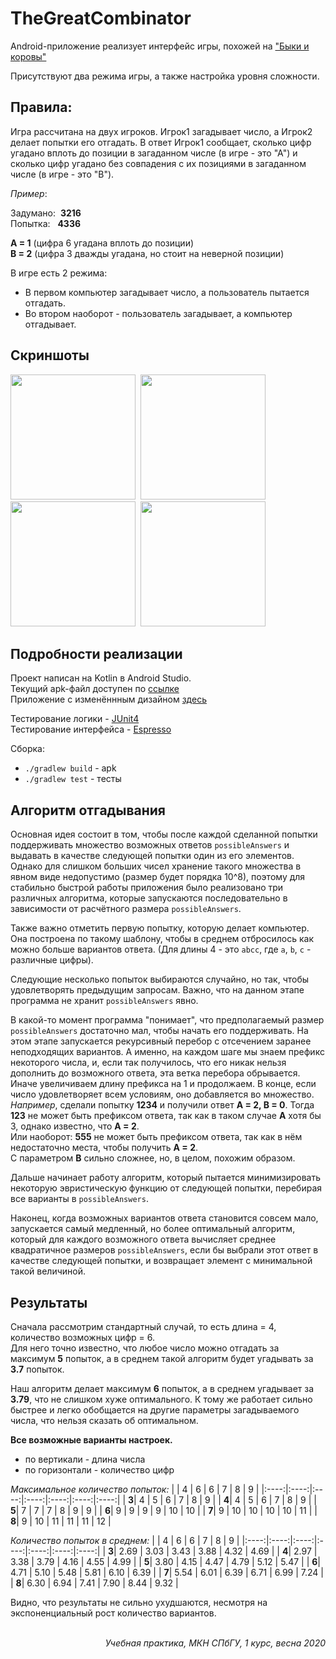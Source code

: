 # TheGreatCombinator

Android-приложение реализует интерфейс игры, похожей на ["Быки и коровы"](https://ru.wikipedia.org/wiki/Быки_и_коровы)

Присутствуют два режима игры, а также настройка уровня сложности.


## Правила:

Игра рассчитана на двух игроков. Игрок1 загадывает число, а Игрок2 делает попытки его отгадать. В ответ Игрок1 сообщает, сколько цифр угадано вплоть до позиции в загаданном числе (в игре - это "А") и сколько цифр угадано без совпадения с их позициями в загаданном числе (в игре - это "В").

_Пример_:

Задумано:&nbsp; **3216** <br>
Попытка:&nbsp;&nbsp; **4336**

**А = 1** (цифра 6 угадана вплоть до позиции) <br>
**В = 2** (цифра 3 дважды угадана, но стоит на неверной позиции)

В игре есть 2 режима:
- В первом компьютер загадывает число, а пользователь пытается отгадать.<br>
- Во втором наоборот - пользователь загадывает, а компьютер отгадывает.


## Скриншоты
<p>
  <img src="https://i.ibb.co/vVgNXML/mm.jpg" width="200"/>&nbsp;
  <img src="https://i.ibb.co/2WCRH6F/r46.jpg" width="200"/>&nbsp;
  <img src="https://i.ibb.co/NndSh2b/r69.jpg" width="200"/>&nbsp;
  <img src="https://i.ibb.co/4ZVm82W/s46.jpg" width="200"/>
</p>


## Подробности реализации

Проект написан на Kotlin в Android Studio.<br>
Текущий apk-файл доступен по [ссылке](https://yadi.sk/d/-QCrQiMHtNPLPQ)<br>
Приложение с изменённным дизайном [здесь](https://yadi.sk/d/gLxInoQctEGjvg)

Тестирование логики - [JUnit4](https://junit.org/junit4/)<br>
Тестирование интерфейса - [Espresso](https://developer.android.com/training/testing/espresso?hl=ru)

Сборка: 
- `./gradlew build` - apk
- `./gradlew test` - тесты


## Алгоритм отгадывания

Основная идея состоит в том, чтобы после каждой сделанной попытки поддерживать множество возможных ответов `possibleAnswers` и выдавать в качестве следующей попытки один из его элементов.<br>
Однако для слишком больших чисел хранение такого множества в явном виде недопустимо (размер будет порядка 10^8), поэтому для стабильно быстрой работы приложения было реализовано три различных алгоритма, которые запускаются последовательно в зависимости от расчётного размера `possibleAnswers`.

Также важно отметить первую попытку, которую делает компьютер. Она построена по такому шаблону, чтобы в среднем отбросилось как можно больше вариантов ответа. (Для длины 4 - это `abcc`, где `a`, `b`, `c` - различные цифры).

Следующие несколько попыток выбираются случайно, но так, чтобы удовлетворять предыдущим запросам. Важно, что на данном этапе программа не хранит `possibleAnswers` явно.

В какой-то момент программа "понимает", что предполагаемый размер `possibleAnswers` достаточно мал, чтобы начать его поддерживать. На этом этапе запускается рекурсивный перебор с отсечением заранее неподходящих вариантов. А именно, на каждом шаге мы знаем префикс некоторого числа, и, если так получилось, что его никак нельзя дополнить до возможного ответа, эта ветка перебора обрывается. Иначе увеличиваем длину префикса на 1 и продолжаем. В конце, если число удовлетворяет всем условиям, оно добавляется во множество.<br>
_Например_, сделали попытку **1234** и получили ответ **A = 2, B = 0**. Тогда **123** не может быть префиксом ответа, так как в таком случае **A** хотя бы 3, однако известно, что **A = 2**.<br>
Или наоборот: **555** не может быть префиксом ответа, так как в нём недостаточно места, чтобы получить **A = 2**.<br>
С параметром **B** сильно сложнее, но, в целом, похожим образом.

Дальше начинает работу алгоритм, который пытается минимизировать некоторую эвристическую функцию от следующей попытки, перебирая все варианты в `possibleAnswers`.

Наконец, когда возможных вариантов ответа становится совсем мало, запускается самый медленный, но более оптимальный алгоритм, который для каждого возможного ответа вычисляет среднее квадратичное размеров `possibleAnswers`, если бы выбрали этот ответ в качестве следующей попытки, и возвращает элемент с минимальной такой величиной.


## Результаты

Сначала рассмотрим стандартный случай, то есть длина = 4, количество возможных цифр = 6.<br>
Для него точно известно, что любое число можно отгадать за максимум **5** попыток, а в среднем такой алгоритм будет угадывать за **3.7** попыток.

Наш алгоритм делает максимум **6** попыток, а в среднем угадывает за **3.79**, что не слишком хуже оптимального. К тому же работает сильно быстрее и легко обобщается на другие параметры загадываемого числа, что нельзя сказать об оптимальном.


**Все возможные варианты настроек.**

- по вертикали - длина числа
- по горизонтали - количество цифр

_Максимальное количество попыток:_
|      |   4  |   6  |   6  |   7  |   8  |   9  |
|:----:|:----:|:----:|:----:|:----:|:----:|:----:|
| **3**|   4  |   5  |   6  |   7  |   8  |   9  |
| **4**|   4  |   5  |   6  |   7  |   8  |   9  |
| **5**|   7  |   7  |   7  |   8  |   9  |   9  |
| **6**|   9  |   9  |   9  |   9  |  10  |  10  |
| **7**|   9  |  10  |  10  |  10  |  10  |  11  |
| **8**|   9  |  10  |  11  |  11  |  11  |  12  |

_Количество попыток в среднем:_
|      |   4  |   6  |   6  |   7  |   8  |   9  |
|:----:|:----:|:----:|:----:|:----:|:----:|:----:|
| **3**| 2.69 | 3.03 | 3.43 | 3.88 | 4.32 | 4.69 |
| **4**| 2.97 | 3.38 | 3.79 | 4.16 | 4.55 | 4.99 |
| **5**| 3.80 | 4.15 | 4.47 | 4.79 | 5.12 | 5.47 |
| **6**| 4.71 | 5.10 | 5.48 | 5.81 | 6.10 | 6.39 |
| **7**| 5.54 | 6.01 | 6.39 | 6.71 | 6.99 | 7.24 |
| **8**| 6.30 | 6.94 | 7.41 | 7.90 | 8.44 | 9.32 |

Видно, что результаты не сильно ухудшаются, несмотря на экспоненциальный рост количество вариантов.
<br><br>
<p align="right"> <i>Учебная практика, МКН СПбГУ, 1 курс, весна 2020</i> </p>
